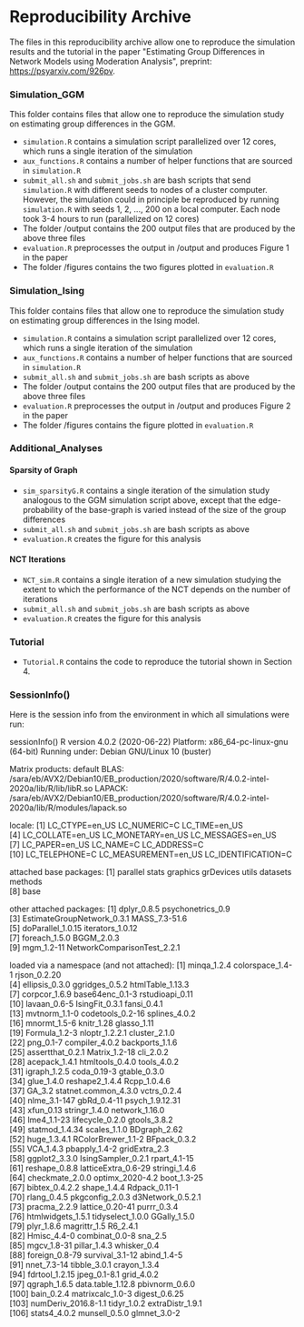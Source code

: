 # Reproducibility Archive

The files in this reproducibility archive allow one to reproduce the simulation results and the tutorial in the paper "Estimating Group Differences in Network Models using Moderation Analysis", preprint: https://psyarxiv.com/926pv.


### Simulation_GGM

This folder contains files that allow one to reproduce the simulation study on estimating group differences in the GGM.

- `simulation.R` contains a simulation script parallelized over 12 cores, which runs a single iteration of the simulation
- `aux_functions.R` contains a number of helper functions that are sourced in `simulation.R`
- `submit_all.sh` and `submit_jobs.sh` are bash scripts that send `simulation.R` with different seeds to nodes of a cluster computer. However, the simulation could in principle be reproduced by running `simulation.R` with seeds 1, 2, ..., 200 on a local computer. Each node took 3-4 hours to run (parallelized on 12 cores)
- The folder /output contains the 200 output files that are produced by the above three files
- `evaluation.R` preprocesses the output in /output and produces Figure 1 in the paper
- The folder /figures contains the two figures plotted in `evaluation.R`


### Simulation_Ising

This folder contains files that allow one to reproduce the simulation study on estimating group differences in the Ising model.

- `simulation.R` contains a simulation script parallelized over 12 cores, which runs a single iteration of the simulation
- `aux_functions.R` contains a number of helper functions that are sourced in `simulation.R`
- `submit_all.sh` and `submit_jobs.sh` are bash scripts as above
- The folder /output contains the 200 output files that are produced by the above three files
- `evaluation.R` preprocesses the output in /output and produces Figure 2 in the paper
- The folder /figures contains the figure plotted in `evaluation.R`


### Additional_Analyses

#### Sparsity of Graph

- `sim_sparsityG.R` contains a single iteration of the simulation study analogous to the GGM simulation script above, except that the edge-probability of the base-graph is varied instead of the size of the group differences
- `submit_all.sh` and `submit_jobs.sh` are bash scripts as above
- `evaluation.R` creates the figure for this analysis

#### NCT Iterations

- `NCT_sim.R` contains a single iteration of a new simulation studying the extent to which the performance of the NCT depends on the number of iterations
- `submit_all.sh` and `submit_jobs.sh` are bash scripts as above
- `evaluation.R` creates the figure for this analysis

### Tutorial

- `Tutorial.R` contains the code to reproduce the tutorial shown in Section 4.

### SessionInfo()

Here is the session info from the environment in which all simulations were run:

sessionInfo()
R version 4.0.2 (2020-06-22)
Platform: x86_64-pc-linux-gnu (64-bit)
Running under: Debian GNU/Linux 10 (buster)

Matrix products: default
BLAS:   /sara/eb/AVX2/Debian10/EB_production/2020/software/R/4.0.2-intel-2020a/lib/R/lib/libR.so
LAPACK: /sara/eb/AVX2/Debian10/EB_production/2020/software/R/4.0.2-intel-2020a/lib/R/modules/lapack.so

locale:
 [1] LC_CTYPE=en_US       LC_NUMERIC=C         LC_TIME=en_US       
 [4] LC_COLLATE=en_US     LC_MONETARY=en_US    LC_MESSAGES=en_US   
 [7] LC_PAPER=en_US       LC_NAME=C            LC_ADDRESS=C        
[10] LC_TELEPHONE=C       LC_MEASUREMENT=en_US LC_IDENTIFICATION=C 

attached base packages:
[1] parallel  stats     graphics  grDevices utils     datasets  methods  
[8] base     

other attached packages:
 [1] dplyr_0.8.5                 psychonetrics_0.9          
 [3] EstimateGroupNetwork_0.3.1  MASS_7.3-51.6              
 [5] doParallel_1.0.15           iterators_1.0.12           
 [7] foreach_1.5.0               BGGM_2.0.3                 
 [9] mgm_1.2-11                  NetworkComparisonTest_2.2.1

loaded via a namespace (and not attached):
  [1] minqa_1.2.4          colorspace_1.4-1     rjson_0.2.20        
  [4] ellipsis_0.3.0       ggridges_0.5.2       htmlTable_1.13.3    
  [7] corpcor_1.6.9        base64enc_0.1-3      rstudioapi_0.11     
 [10] lavaan_0.6-5         IsingFit_0.3.1       fansi_0.4.1         
 [13] mvtnorm_1.1-0        codetools_0.2-16     splines_4.0.2       
 [16] mnormt_1.5-6         knitr_1.28           glasso_1.11         
 [19] Formula_1.2-3        nloptr_1.2.2.1       cluster_2.1.0       
 [22] png_0.1-7            compiler_4.0.2       backports_1.1.6     
 [25] assertthat_0.2.1     Matrix_1.2-18        cli_2.0.2           
 [28] acepack_1.4.1        htmltools_0.4.0      tools_4.0.2         
 [31] igraph_1.2.5         coda_0.19-3          gtable_0.3.0        
 [34] glue_1.4.0           reshape2_1.4.4       Rcpp_1.0.4.6        
 [37] GA_3.2               statnet.common_4.3.0 vctrs_0.2.4         
 [40] nlme_3.1-147         gbRd_0.4-11          psych_1.9.12.31     
 [43] xfun_0.13            stringr_1.4.0        network_1.16.0      
 [46] lme4_1.1-23          lifecycle_0.2.0      gtools_3.8.2        
 [49] statmod_1.4.34       scales_1.1.0         BDgraph_2.62        
 [52] huge_1.3.4.1         RColorBrewer_1.1-2   BFpack_0.3.2        
 [55] VCA_1.4.3            pbapply_1.4-2        gridExtra_2.3       
 [58] ggplot2_3.3.0        IsingSampler_0.2.1   rpart_4.1-15        
 [61] reshape_0.8.8        latticeExtra_0.6-29  stringi_1.4.6       
 [64] checkmate_2.0.0      optimx_2020-4.2      boot_1.3-25         
 [67] bibtex_0.4.2.2       shape_1.4.4          Rdpack_0.11-1       
 [70] rlang_0.4.5          pkgconfig_2.0.3      d3Network_0.5.2.1   
 [73] pracma_2.2.9         lattice_0.20-41      purrr_0.3.4         
 [76] htmlwidgets_1.5.1    tidyselect_1.0.0     GGally_1.5.0        
 [79] plyr_1.8.6           magrittr_1.5         R6_2.4.1            
 [82] Hmisc_4.4-0          combinat_0.0-8       sna_2.5             
 [85] mgcv_1.8-31          pillar_1.4.3         whisker_0.4         
 [88] foreign_0.8-79       survival_3.1-12      abind_1.4-5         
 [91] nnet_7.3-14          tibble_3.0.1         crayon_1.3.4        
 [94] fdrtool_1.2.15       jpeg_0.1-8.1         grid_4.0.2          
 [97] qgraph_1.6.5         data.table_1.12.8    pbivnorm_0.6.0      
[100] bain_0.2.4           matrixcalc_1.0-3     digest_0.6.25       
[103] numDeriv_2016.8-1.1  tidyr_1.0.2          extraDistr_1.9.1    
[106] stats4_4.0.2         munsell_0.5.0        glmnet_3.0-2    